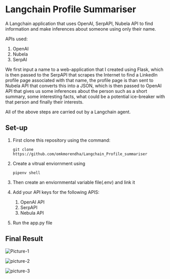 # Langchain Profile Summariser
A Langchain application that uses OpenAI, SerpAPI, Nubela API to find information and make inferences about someone using only their name.

APIs used:
1. OpenAI 
2. Nubela
3. SerpAI

We first input a name to a web-application that I created using Flask, which is then passed to the SerpAPI that scrapes the Internet to find a LinkedIn profile page associated with that name,
the profile page is than sent to Nubela API that converts this into a JSON, which is then passed to OpenAI API that gives us some inferences about the person such as a short summary, some interesting facts,
what could be a potential ice-breaker with that person and finally their interests.

All of the above steps are carried out by a Langchain agent.

## Set-up
1. First clone this repository using the command:
   ```
   git clone https://github.com/omkmorendha/Langchain_Profile_summariser
   ```
2. Create a vitrual enviornment using
   ```
   pipenv shell
   ```
   
3. Then create an enviornmental variable file(.env) and link it

4. Add your API keys for the following APIS:
   1. OpenAI API
   2. SerpAPI
   3. Nebula API

5. Run the app.py file

## Final Result
![Picture-1](https://github.com/omkmorendha/Langchain_LinkedIn_summariser/assets/17925053/e2689f56-dbed-4d71-9c34-a77889158d74)

![picture-2](https://github.com/omkmorendha/Langchain_LinkedIn_summariser/assets/17925053/2f18fbd1-d9bf-4e34-871a-43710932db2c)

![picture-3](https://github.com/omkmorendha/Langchain_LinkedIn_summariser/assets/17925053/9556aa3a-fbf3-4d5a-83e1-d497c5230ea3)
